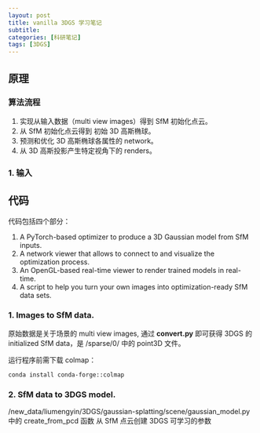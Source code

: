 ```yaml
---
layout: post
title: vanilla 3DGS 学习笔记
subtitle: 
categories: [科研笔记]
tags: [3DGS]
---
```


## 原理
### 算法流程

1. 实现从输入数据（multi view images）得到 SfM 初始化点云。
2. 从 SfM 初始化点云得到 初始 3D 高斯椭球。
3. 预测和优化 3D 高斯椭球各属性的 network。
4. 从 3D 高斯投影产生特定视角下的 renders。

### 1. 输入





## 代码

代码包括四个部分：
1. A PyTorch-based optimizer to produce a 3D Gaussian model from SfM inputs.
2. A network viewer that allows to connect to and visualize the optimization process.
3. An OpenGL-based real-time viewer to render trained models in real-time.
4. A script to help you turn your own images into optimization-ready SfM data sets.

### 1. Images to SfM data.

原始数据是关于场景的 multi view images, 通过 **convert.py** 即可获得 3DGS 的 initialized SfM data，是 /sparse/0/ 中的 point3D 文件。

运行程序前需下载 colmap：

```cpu版本
conda install conda-forge::colmap
```

### 2. SfM data to 3DGS model.

/new_data/liumengyin/3DGS/gaussian-splatting/scene/gaussian_model.py  中的  create_from_pcd 函数
从 SfM 点云创建 3DGS 可学习的参数


